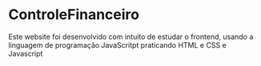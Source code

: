 # ControleFinanceiro
Este website foi  desenvolvido com intuito de estudar o frontend, usando a linguagem de programação JavaScritpt praticando HTML e CSS e Javascript
